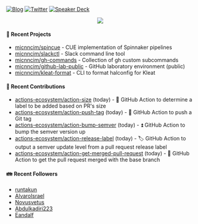 [![Blog](https://img.shields.io/badge/Blog-0?style=flat-square&logo=gatsby&color=181717&logoColor=white)](https://micnncim.com)
[![Twitter](https://img.shields.io/badge/Twitter-0?style=flat-square&logo=twitter&color=1DA1F2&logoColor=white)](https://twitter.com/micnncim)
[![Speaker Deck](https://img.shields.io/badge/Speaker_Deck-0?style=flat-square&logo=speaker-deck&color=009287&logoColor=white)](https://speakerdeck.com/micnncim)

<p align="center">
<img src="https://github-readme-stats.vercel.app/api?username=micnncim&show_icons=true&count_private=true" />
</p>

#### 🍎 Recent Projects

- [micnncim/spincue](https://github.com/micnncim/spincue) - CUE implementation of Spinnaker pipelines
- [micnncim/slackctl](https://github.com/micnncim/slackctl) - Slack command line tool
- [micnncim/gh-commands](https://github.com/micnncim/gh-commands) - Collection of gh custom subcommands
- [micnncim/github-lab-public](https://github.com/micnncim/github-lab-public) - GitHub laboratory environment (public)
- [micnncim/kleat-format](https://github.com/micnncim/kleat-format) - CLI to format halconfig for Kleat

#### 🌱 Recent Contributions

- [actions-ecosystem/action-size](https://github.com/actions-ecosystem/action-size) (today) - 📏 GitHub Action to determine a label to be added based on PR&#39;s size
- [actions-ecosystem/action-push-tag](https://github.com/actions-ecosystem/action-push-tag) (today) - 🔖 GitHub Action to push a Git tag
- [actions-ecosystem/action-bump-semver](https://github.com/actions-ecosystem/action-bump-semver) (today) - ⏫ GitHub Action to bump the semver version up
- [actions-ecosystem/action-release-label](https://github.com/actions-ecosystem/action-release-label) (today) - 🏷️ GitHub Action to output a semver update level from a pull request release label
- [actions-ecosystem/action-get-merged-pull-request](https://github.com/actions-ecosystem/action-get-merged-pull-request) (today) - 🎣 GitHub Action to get the pull request merged with the base branch

#### 👪  Recent Followers

- [runtakun](https://github.com/runtakun)
- [AlvaroIsrael](https://github.com/AlvaroIsrael)
- [Novusvetus](https://github.com/Novusvetus)
- [Abdulkadiri223](https://github.com/Abdulkadiri223)
- [Eandalf](https://github.com/Eandalf)
